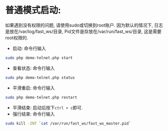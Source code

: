 # 普通模式启动:
如果遇到没有权限的问题, 请使用sudo或切换到root账户. 因为默认的情况下, 日志是放在/var/log/fast_ws/目录, Pid文件是存放在/var/run/fast_ws/目录, 这是需要root权限的.

- 启动: 命令行输入
```bash
sudo php demo-telnet.php start
```
- 查看状态: 命令行输入
```bash
sudo php demo-telnet.php status
```
- 平滑重启: 命令行输入
```bash
sudo php demo-telnet.php restart
```
- 平滑结束: 启动后按下`ctrl + c`即可.
- 强行结束: 命令行输入
```bash
sudo kill -INT `cat /var/run/fast_ws/fast_ws_master.pid`
```